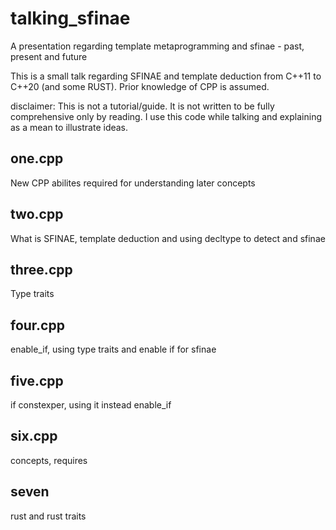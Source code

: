 # talking_sfinae
A presentation regarding template metaprogramming and sfinae - past, present and future

This is a small talk regarding SFINAE and template deduction from C++11 to C++20 (and some RUST).
Prior knowledge of CPP is assumed.

disclaimer: This is not a tutorial/guide. It is not written to be fully comprehensive only by reading.
I use this code while talking and explaining as a mean to illustrate ideas.

## one.cpp
New CPP abilites required for understanding later concepts

## two.cpp
What is SFINAE, template deduction and using decltype to detect and sfinae

## three.cpp
Type traits

## four.cpp
enable_if, using type traits and enable if for sfinae

## five.cpp
if constexper, using it instead enable_if

## six.cpp
concepts, requires

## seven
rust and rust traits












